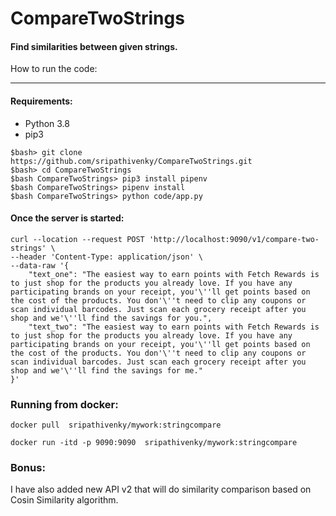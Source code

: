 # CompareTwoStrings
#### Find similarities between given strings.

How to run the code:
___
#### Requirements:
* Python 3.8
* pip3 
 
````
$bash> git clone https://github.com/sripathivenky/CompareTwoStrings.git
$bash> cd CompareTwoStrings
$bash CompareTwoStrings> pip3 install pipenv
$bash CompareTwoStrings> pipenv install 
$bash CompareTwoStrings> python code/app.py
````

#### Once the server is started:
``````
curl --location --request POST 'http://localhost:9090/v1/compare-two-strings' \
--header 'Content-Type: application/json' \
--data-raw '{
    "text_one": "The easiest way to earn points with Fetch Rewards is to just shop for the products you already love. If you have any participating brands on your receipt, you'\''ll get points based on the cost of the products. You don'\''t need to clip any coupons or scan individual barcodes. Just scan each grocery receipt after you shop and we'\''ll find the savings for you.",
    "text_two": "The easiest way to earn points with Fetch Rewards is to just shop for the products you already love. If you have any participating brands on your receipt, you'\''ll get points based on the cost of the products. You don'\''t need to clip any coupons or scan individual barcodes. Just scan each grocery receipt after you shop and we'\''ll find the savings for me."
}'
``````

### Running from docker:
```
docker pull  sripathivenky/mywork:stringcompare

docker run -itd -p 9090:9090  sripathivenky/mywork:stringcompare

```


### Bonus:
 I have also added new API v2 that will do similarity comparison based on Cosin Similarity algorithm.

